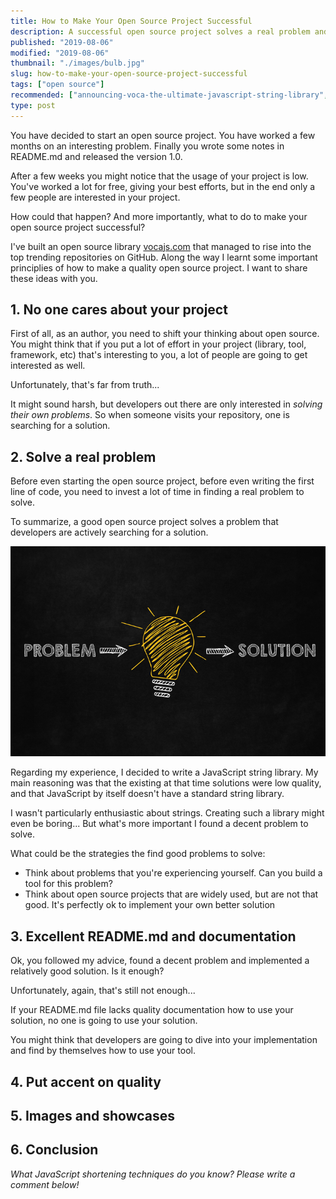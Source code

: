 ```yaml
---
title: How to Make Your Open Source Project Successful
description: A successful open source project solves a real problem and have excellent documentation.  
published: "2019-08-06"
modified: "2019-08-06"
thumbnail: "./images/bulb.jpg"
slug: how-to-make-your-open-source-project-successful
tags: ["open source"]
recommended: ["announcing-voca-the-ultimate-javascript-string-library", "become-better-software-developer-digging-climbing"]
type: post
---
```


You have decided to start an open source project. You have worked a few months on an interesting problem. Finally you wrote some notes in README.md and released the version 1.0. 

After a few weeks you might notice that the usage of your project is low. You've worked a lot for free, giving your best efforts, but in the end only a few people are interested in your project.  

How could that happen? And more importantly, what to do to make your open source project successful?  

I've built an open source library [vocajs.com](/announcing-voca-the-ultimate-javascript-string-library/) that managed to rise into the top trending repositories on GitHub. Along the way I learnt some important principlies of how to make a quality open source project. I want to share these ideas with you.  

## 1. No one cares about your project

First of all, as an author, you need to shift your thinking about open source. You might think that if you put a lot of effort in your project (library, tool, framework, etc) that's interesting to you, a lot of people are going to get interested as well.  

Unfortunately, that's far from truth...

It might sound harsh, but developers out there are only interested in *solving their own problems*. So when someone visits your repository, one is searching for a solution. 

## 2. Solve a real problem

Before even starting the open source project, before even writing the first line of code, you need to invest a lot of time in finding a real problem to solve.  

To summarize, a good open source project solves a problem that developers are actively searching for a solution.  

![Solve a problem](./images/problem-lightbulb-solution.jpg)

Regarding my experience, I decided to write a JavaScript string library. My main reasoning was that the existing at that time solutions were low quality, and that JavaScript by itself doesn't have a standard string library. 

I wasn't particularly enthusiastic about strings. Creating such a library might even be boring... But what's more important I found a decent problem to solve.  

What could be the strategies the find good problems to solve:

* Think about problems that you're experiencing yourself. Can you build a tool for this problem?  
* Think about open source projects that are widely used, but are not that good. It's perfectly ok to implement your own better solution


## 3. Excellent README.md and documentation

Ok, you followed my advice, found a decent problem and implemented a relatively good solution. Is it enough?  

Unfortunately, again, that's still not enough...

If your README.md file lacks quality documentation how to use your solution, no one is going to use your solution.  

You might think that developers are going to dive into your implementation and find by themselves how to use your tool. 

## 4. Put accent on quality

## 5. Images and showcases

## 6. Conclusion

*What JavaScript shortening techniques do you know? Please write a comment below!*